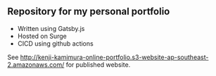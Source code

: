 ## Repository for my personal portfolio

- Written using Gatsby.js
- Hosted on Surge
- CICD using github actions

See http://kenji-kamimura-online-portfolio.s3-website-ap-southeast-2.amazonaws.com/ for published website.
